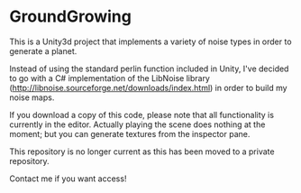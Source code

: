 # GroundGrowing
This is a Unity3d project that implements a variety of noise types in order to
generate a planet.

Instead of using the standard perlin function included in Unity, I've decided
to go with a C# implementation of the LibNoise library (http://libnoise.sourceforge.net/downloads/index.html)
in order to build my noise maps.

If you download a copy of this code, please note that all functionality is currently
in the editor. Actually playing the scene does nothing at the moment; but
you can generate textures from the inspector pane.

This repository is no longer current as this has been moved to a private repository.

Contact me if you want access!
